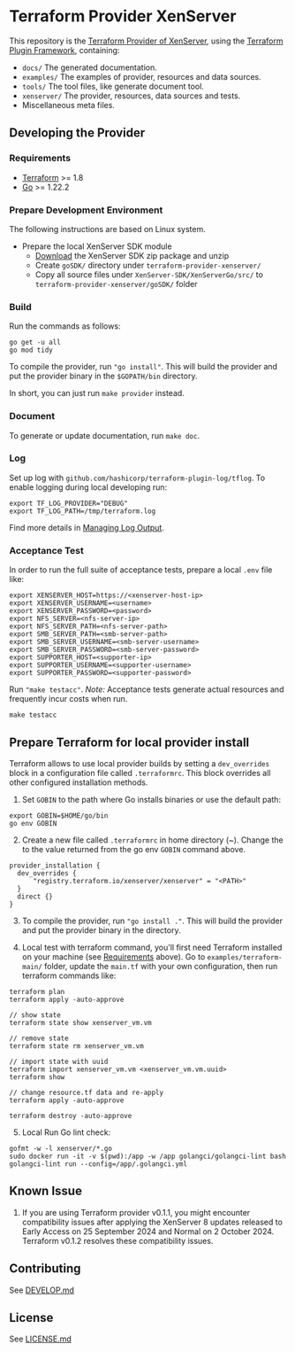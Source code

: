 # Terraform Provider XenServer
This repository is the [Terraform Provider of XenServer](https://registry.terraform.io/providers/xenserver/xenserver/latest/docs), using the [Terraform Plugin Framework](https://developer.hashicorp.com/terraform/tutorials/providers-plugin-framework), containing:

- `docs/`      The generated documentation.
- `examples/`  The examples of provider, resources and data sources.
- `tools/`     The tool files, like generate document tool.
- `xenserver/` The provider, resources, data sources and tests.
- Miscellaneous meta files.

## Developing the Provider
### Requirements

- [Terraform](https://developer.hashicorp.com/terraform/downloads) >= 1.8
- [Go](https://golang.org/doc/install) >= 1.22.2


### Prepare Development Environment

The following instructions are based on Linux system.

- Prepare the local XenServer SDK module
    - [Download](https://www.xenserver.com/downloads) the XenServer SDK zip package and unzip
    - Create `goSDK/` directory under `terraform-provider-xenserver/`
    - Copy all source files under `XenServer-SDK/XenServerGo/src/` to `terraform-provider-xenserver/goSDK/` folder

### Build

Run the commands as follows:
```shell
go get -u all
go mod tidy
```

To compile the provider, run `"go install"`. This will build the provider and put the provider binary in the `$GOPATH/bin` directory.

In short, you can just run `make provider` instead.

### Document

To generate or update documentation, run `make doc`.

### Log

Set up log with `github.com/hashicorp/terraform-plugin-log/tflog`. To enable logging during local developing run:

```shell
export TF_LOG_PROVIDER="DEBUG"
export TF_LOG_PATH=/tmp/terraform.log
```

Find more details in [Managing Log Output](https://developer.hashicorp.com/terraform/plugin/log/managing).

### Acceptance Test
In order to run the full suite of acceptance tests, prepare a local `.env` file like:

```shell
export XENSERVER_HOST=https://<xenserver-host-ip>
export XENSERVER_USERNAME=<username>
export XENSERVER_PASSWORD=<password>
export NFS_SERVER=<nfs-server-ip>
export NFS_SERVER_PATH=<nfs-server-path>
export SMB_SERVER_PATH=<smb-server-path>
export SMB_SERVER_USERNAME=<smb-server-username>
export SMB_SERVER_PASSWORD=<smb-server-password>
export SUPPORTER_HOST=<supporter-ip>
export SUPPORTER_USERNAME=<supporter-username>
export SUPPORTER_PASSWORD=<supporter-password>
```

Run `"make testacc"`. *Note:* Acceptance tests generate actual resources and frequently incur costs when run.

```shell
make testacc
```

## Prepare Terraform for local provider install

Terraform allows to use local provider builds by setting a `dev_overrides` block in a configuration file called `.terraformrc`. This block overrides all other configured installation methods.

1. Set `GOBIN` to the path where Go installs binaries or use the default path:

```shell
export GOBIN=$HOME/go/bin
go env GOBIN
```

2. Create a new file called `.terraformrc` in home directory (~). Change the <PATH> to the value returned from the go env `GOBIN` command above.

```shell
provider_installation {
  dev_overrides {
      "registry.terraform.io/xenserver/xenserver" = "<PATH>"
  }
  direct {}
}
```

3. To compile the provider, run `"go install ."`. This will build the provider and put the provider binary in the <GOBIN> directory.

4. Local test with terraform command, you'll first need Terraform installed on your machine (see [Requirements](#requirements) above). Go to `examples/terraform-main/` folder, update the `main.tf` with your own configuration, then run terraform commands like:

```shell
terraform plan
terraform apply -auto-approve

// show state 
terraform state show xenserver_vm.vm

// remove state
terraform state rm xenserver_vm.vm

// import state with uuid
terraform import xenserver_vm.vm <xenserver_vm.vm.uuid>
terraform show

// change resource.tf data and re-apply
terraform apply -auto-approve

terraform destroy -auto-approve
```

5. Local Run Go lint check:

```shell
gofmt -w -l xenserver/*.go
sudo docker run -it -v $(pwd):/app -w /app golangci/golangci-lint bash
golangci-lint run --config=/app/.golangci.yml
```

## Known Issue
1. If you are using Terraform provider v0.1.1, you might encounter compatibility issues after applying the XenServer 8 updates released to Early Access on 25 September 2024 and Normal on 2 October 2024. Terraform v0.1.2 resolves these compatibility issues.

## Contributing

See [DEVELOP.md](DEVELOP.md)

## License

See [LICENSE.md](LICENSE.md)
